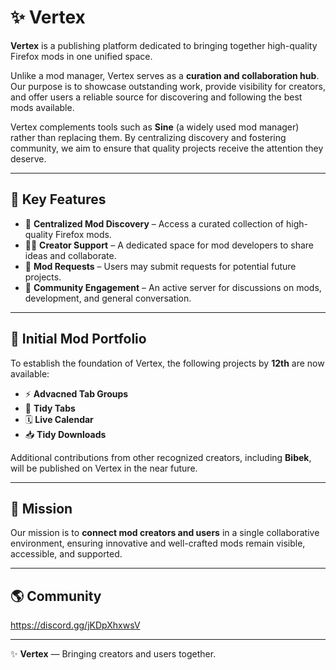 # ✨ Vertex

**Vertex** is a publishing platform dedicated to bringing together high-quality Firefox mods in one unified space.  

Unlike a mod manager, Vertex serves as a **curation and collaboration hub**. Our purpose is to showcase outstanding work, provide visibility for creators, and offer users a reliable source for discovering and following the best mods available.  

Vertex complements tools such as **Sine** (a widely used mod manager) rather than replacing them. By centralizing discovery and fostering community, we aim to ensure that quality projects receive the attention they deserve.

---

## 🔑 Key Features
- 📂 **Centralized Mod Discovery** – Access a curated collection of high-quality Firefox mods.  
- 👩‍💻 **Creator Support** – A dedicated space for mod developers to share ideas and collaborate.  
- 📝 **Mod Requests** – Users may submit requests for potential future projects.  
- 💬 **Community Engagement** – An active server for discussions on mods, development, and general conversation.  

---

## 🧩 Initial Mod Portfolio
To establish the foundation of Vertex, the following projects by **12th** are now available:  
- ⚡ **Advacned Tab Groups**  
- 📑 **Tidy Tabs**  
- 🗓️ **Live Calendar**  
- 📥 **Tidy Downloads**  

Additional contributions from other recognized creators, including **Bibek**, will be published on Vertex in the near future.

---

## 🎯 Mission
Our mission is to **connect mod creators and users** in a single collaborative environment, ensuring innovative and well-crafted mods remain visible, accessible, and supported.  

---

## 🌎 Community 

https://discord.gg/jKDpXhxwsV

---

✨ **Vertex** — Bringing creators and users together.
